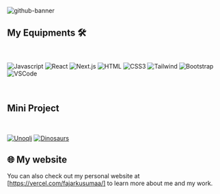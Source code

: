 ![github-banner](https://github.com/fajarkusumaa/fajarkusumaa/assets/37682720/cfc7de0a-f9e2-4fa8-a8d8-24ea0471032a)





## My Equipments 🛠️

<br>

![Javascript](https://img.shields.io/badge/Javascript-F0DB4F?style=for-the-badge&labelColor=black&logo=javascript&logoColor=F0DB4F)
![React](https://img.shields.io/badge/-React-61DBFB?style=for-the-badge&labelColor=black&logo=react&logoColor=61DBFB)
![Next.js](https://img.shields.io/badge/next.js-000000?style=for-the-badge&logo=nextdotjs&logoColor=white)
![HTML](https://img.shields.io/badge/HTML5-E34F26?style=for-the-badge&logo=html5&logoColor=white)
![CSS3](https://img.shields.io/badge/CSS3-1572B6?style=for-the-badge&logo=css3&logoColor=white)
![Tailwind](https://img.shields.io/badge/Tailwind_CSS-092749?style=for-the-badge&logo=tailwindcss&logoColor=06B6D4&labelColor=000000)
![Bootstrap](https://img.shields.io/badge/Bootstrap-563D7C?style=for-the-badge&logo=bootstrap&logoColor=white)
![VSCode](https://img.shields.io/badge/Visual_Studio-0078d7?style=for-the-badge&logo=visual%20studio&logoColor=white)


<br>


## Mini Project

<br>

[![Unoqli](https://github-readme-stats.vercel.app/api/pin/?username=fajarkusumaa&repo=unoqli&border_color=42597C&bg_color=fff&title_color=42597C&text_color=90979E&icon_color=42597C)](https://github.com/fajarkusumaa/unoqli)
[![Dinosaurs](https://github-readme-stats.vercel.app/api/pin/?username=fajarkusumaa&repo=dinosaur-list&border_color=42597C&bg_color=fff&title_color=42597C&text_color=90979E&icon_color=42597C)](https://github.com/fajarkusumaa/dinosaur-list)


## 🌐 My website

You can also check out my personal website at [https://vercel.com/fajarkusumaa/] to learn more about me and my work.

<br>
